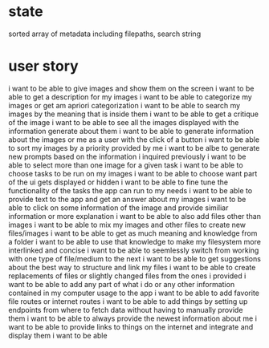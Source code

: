 # state

sorted array of metadata including filepaths, search string

# user story

i want to be able to give images and show them on the screen
i want to be able to get a description for my images
i want to be able to categorize my images or get am apriori categorization
i want to be able to search my images by the meaning that is inside them
i want to be able to get a critique of the image
i want to be able to see all the images displayed with the information generate about them
i want to be able to generate information about the images or me as a user with the click of a button
i want to be able to sort my images by a priority provided by me
i want to be albe to generate new prompts based on the information i inquired previously
i want to be able to select more than one image for a given task
i want to be able to choose tasks to be run on my images
i want to be able to choose want part of the ui gets displayed or hidden
i want to be able to fine tune the functionality of the tasks the app can run to my needs
i want to be able to provide text to the app and get an answer about my images
i want to be able to click on some information of the image and provide similiar information or more explanation
i want to be able to also add files other than images
i want to be able to mix my images and other files to create new files/images
i want to be able to get as much meaning and knowledge from a folder
i want to be able to use that knowledge to make my filesystem more interlinked and concise
i want to be able to seemlessly switch from working with one type of file/medium to the next
i want to be able to get suggestions about the best way to structure and link my files
i want to be able to create replacements of files or slightly changed files from the ones i provided
i want to be able to add any part of what i do or any other information contained in my computer usage to the app
i want to be able to add favorite file routes or internet routes
i want to be able to add things by setting up endpoints from where to fetch data without having to manually provide them
i want to be able to always provide the newest information about me
i want to be able to provide links to things on the internet and integrate and display them
i want to be able

